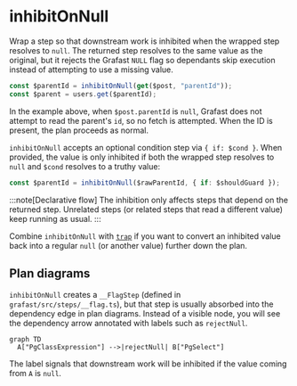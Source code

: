 # inhibitOnNull

Wrap a step so that downstream work is inhibited when the wrapped step resolves
to `null`. The returned step resolves to the same value as the original, but it
rejects the Grafast `NULL` flag so dependants skip execution instead of
attempting to use a missing value.

```ts
const $parentId = inhibitOnNull(get($post, "parentId"));
const $parent = users.get($parentId);
```

In the example above, when `$post.parentId` is `null`, Grafast does not attempt
to read the parent's `id`, so no fetch is attempted. When the ID is present, the
plan proceeds as normal.

`inhibitOnNull` accepts an optional condition step via `{ if: $cond }`. When
provided, the value is only inhibited if both the wrapped step resolves to
`null` and `$cond` resolves to a truthy value:

```ts
const $parentId = inhibitOnNull($rawParentId, { if: $shouldGuard });
```

:::note[Declarative flow]
The inhibition only affects steps that depend on the returned step. Unrelated
steps (or related steps that read a different value) keep running as usual.
:::

Combine `inhibitOnNull` with [`trap`](./trap.md) if you want to convert an
inhibited value back into a regular `null` (or another value) further down the
plan.

## Plan diagrams

`inhibitOnNull` creates a `__FlagStep` (defined in
`grafast/src/steps/__flag.ts`), but that step is usually absorbed into the
dependency edge in plan diagrams.
Instead of a visible node, you will see the dependency arrow annotated with
labels such as `rejectNull`.

```mermaid
graph TD
  A["PgClassExpression"] -->|rejectNull| B["PgSelect"]
```

The label signals that downstream work will be inhibited if the value coming
from `A` is `null`.
